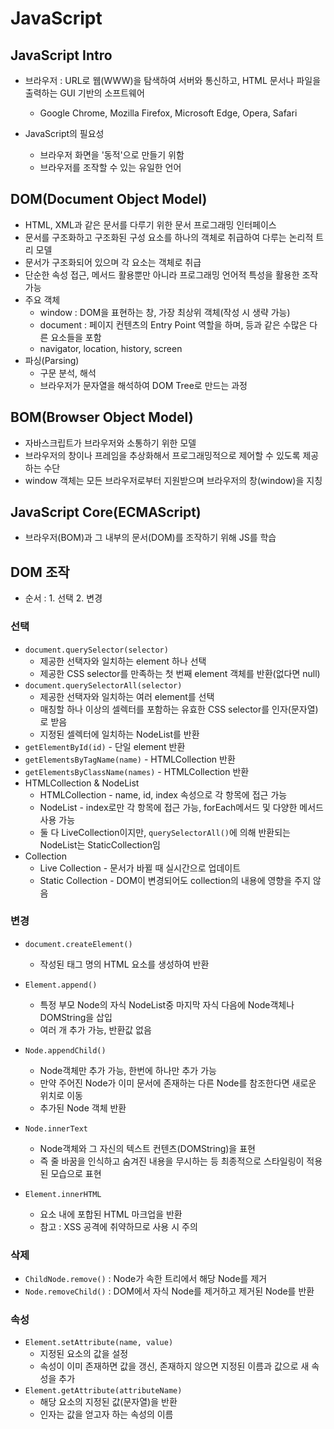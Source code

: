 # JavaScript

## JavaScript Intro

- 브라우저 : URL로 웹(WWW)을 탐색하여 서버와 통신하고, HTML 문서나 파일을 출력하는 GUI 기반의 소프트웨어
  - Google Chrome, Mozilla Firefox, Microsoft Edge, Opera, Safari

- JavaScript의 필요성
  - 브라우저 화면을 '동적'으로 만들기 위함
  - 브라우저를 조작할 수 있는 유일한 언어

## DOM(Document Object Model)

- HTML, XML과 같은 문서를 다루기 위한 문서 프로그래밍 인터페이스
- 문서를 구조화하고 구조화된 구성 요소를 하나의 객체로 취급하여 다루는 논리적 트리 모델
- 문서가 구조화되어 있으며 각 요소는 객체로 취급
- 단순한 속성 접근, 메서드 활용뿐만 아니라 프로그래밍 언어적 특성을 활용한 조작 가능
- 주요 객체
  - window : DOM을 표현하는 창, 가장 최상위 객체(작성 시 생략 가능)
  - document : 페이지 컨텐츠의 Entry Point 역할을 하며, <body> 등과 같은 수많은 다른 요소들을 포함
  - navigator, location, history, screen
- 파싱(Parsing)
  - 구문 분석, 해석
  - 브라우저가 문자열을 해석하여 DOM Tree로 만드는 과정

## BOM(Browser Object Model)

- 자바스크립트가 브라우저와 소통하기 위한 모델
- 브라우저의 창이나 프레임을 추상화해서 프로그래밍적으로 제어할 수 있도록 제공하는 수단
- window 객체는 모든 브라우저로부터 지원받으며 브라우저의  창(window)을 지칭

## JavaScript Core(ECMAScript)

- 브라우저(BOM)과 그 내부의 문서(DOM)를 조작하기 위해 JS를 학습

## DOM 조작

- 순서 : 1. 선택 2. 변경

### 선택

- `document.querySelector(selector)`
  - 제공한 선택자와 일치하는 element 하나 선택
  - 제공한 CSS selector를 만족하는 첫 번째 element 객체를 반환(없다면 null)
- `document.querySelectorAll(selector)`
  - 제공한 선택자와 일치하는 여러 element를 선택
  - 매칭할 하나 이상의 셀렉터를 포함하는 유효한 CSS selector를 인자(문자열)로 받음
  - 지정된 셀렉터에 일치하는 NodeList를 반환
- `getElementById(id)` - 단일 element 반환
- `getElementsByTagName(name)` - HTMLCollection 반환
- `getElementsByClassName(names)` - HTMLCollection 반환
- HTMLCollection & NodeList
  - HTMLCollection - name, id, index 속성으로 각 항목에 접근 가능
  - NodeList - index로만 각 항목에 접근 가능, forEach메서드 및 다양한 메서드 사용 가능
  - 둘 다 LiveCollection이지만, `querySelectorAll()`에 의해 반환되는 NodeList는 StaticCollection임
- Collection
  - Live Collection - 문서가 바뀔 때 실시간으로 업데이트
  - Static Collection - DOM이 변경되어도 collection의 내용에 영향을 주지 않음

### 변경

- `document.createElement()`
  - 작성된 태그 명의 HTML 요소를 생성하여 반환
- `Element.append()`
  - 특정 부모 Node의 자식 NodeList중 마지막 자식 다음에 Node객체나 DOMString을 삽입
  - 여러 개 추가 가능, 반환값 없음
- `Node.appendChild()`
  - Node객체만 추가 가능, 한번에 하나만 추가 가능
  - 만약 주어진 Node가 이미 문서에 존재하는 다른 Node를 참조한다면 새로운 위치로 이동
  - 추가된 Node 객체 반환

- `Node.innerText`
  - Node객체와 그 자신의 텍스트 컨텐츠(DOMString)을 표현
  - 즉 줄 바꿈을 인식하고 숨겨진 내용을 무시하는 등 최종적으로 스타일링이 적용된 모습으로 표현
- `Element.innerHTML`
  - 요소 내에 포합된 HTML 마크업을 반환
  - 참고 : XSS 공격에 취약하므로 사용 시 주의

### 삭제

- `ChildNode.remove()` : Node가 속한 트리에서 해당 Node를 제거
- `Node.removeChild()` : DOM에서 자식 Node를 제거하고 제거된 Node를 반환

### 속성

- `Element.setAttribute(name, value)`
  - 지정된 요소의 값을 설정
  - 속성이 이미 존재하면 값을 갱신, 존재하지 않으면 지정된 이름과 값으로 새 속성을 추가
- `Element.getAttribute(attributeName)`
  - 해당 요소의 지정된 값(문자열)을 반환
  - 인자는 값을 얻고자 하는 속성의 이름